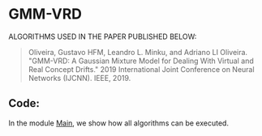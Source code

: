 # GMM-VRD
ALGORITHMS USED IN THE PAPER PUBLISHED BELOW: 

> Oliveira, Gustavo HFM, Leandro L. Minku, and Adriano LI Oliveira. "GMM-VRD: A Gaussian Mixture Model for Dealing With Virtual and Real Concept Drifts." 2019 International Joint Conference on Neural Networks (IJCNN). IEEE, 2019.

## Code:
In the module [Main](https://github.com/GustavoHFMO/GMM-VRD/blob/master/Main.py), we show how all algorithms can be executed.
